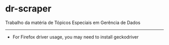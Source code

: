 # dr-scraper
Trabalho da matéria de Tópicos Especiais em Gerência de Dados

---

* For Firefox driver usage, you may need to install geckodriver
